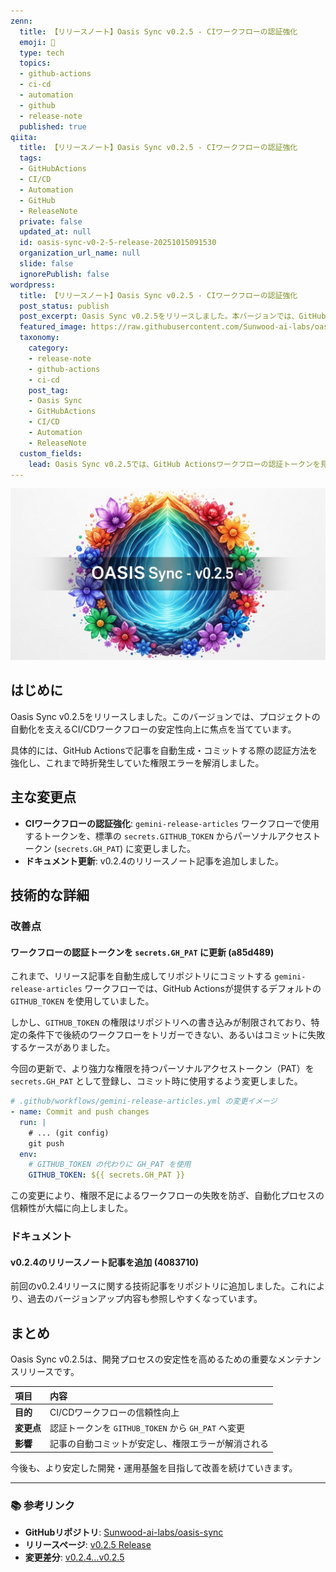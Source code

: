 ```yaml
---
zenn:
  title: 【リリースノート】Oasis Sync v0.2.5 - CIワークフローの認証強化
  emoji: 🔑
  type: tech
  topics:
  - github-actions
  - ci-cd
  - automation
  - github
  - release-note
  published: true
qiita:
  title: 【リリースノート】Oasis Sync v0.2.5 - CIワークフローの認証強化
  tags:
  - GitHubActions
  - CI/CD
  - Automation
  - GitHub
  - ReleaseNote
  private: false
  updated_at: null
  id: oasis-sync-v0-2-5-release-20251015091530
  organization_url_name: null
  slide: false
  ignorePublish: false
wordpress:
  title: 【リリースノート】Oasis Sync v0.2.5 - CIワークフローの認証強化
  post_status: publish
  post_excerpt: Oasis Sync v0.2.5をリリースしました。本バージョンでは、GitHub ActionsのCIワークフローにおける認証方法を改善し、より安定した自動コミットを実現しています。
  featured_image: https://raw.githubusercontent.com/Sunwood-ai-labs/oasis-sync/main/generated-images/release-v0.2.5-20251015_084354/imagen-4-ultra_2025-10-15T08-44-52-118Z_A_mesmerizing_and_vivid_digital_painting_featuring_1.png
  taxonomy:
    category:
    - release-note
    - github-actions
    - ci-cd
    post_tag:
    - Oasis Sync
    - GitHubActions
    - CI/CD
    - Automation
    - ReleaseNote
  custom_fields:
    lead: Oasis Sync v0.2.5では、GitHub Actionsワークフローの認証トークンを見直し、自動化プロセスの信頼性を向上させました。この記事では、変更の技術的な背景と内容を詳しく解説します。
---
```


![imagen-4-ultra_2025-10-15T08-44-52-118Z_A_mesmerizing_and_vivid_digital_painting_featuring_1.png](https://raw.githubusercontent.com/Sunwood-ai-labs/oasis-sync/main/generated-images/release-v0.2.5-20251015_084354/imagen-4-ultra_2025-10-15T08-44-52-118Z_A_mesmerizing_and_vivid_digital_painting_featuring_1.png)

## はじめに

Oasis Sync v0.2.5をリリースしました。このバージョンでは、プロジェクトの自動化を支えるCI/CDワークフローの安定性向上に焦点を当てています。

具体的には、GitHub Actionsで記事を自動生成・コミットする際の認証方法を強化し、これまで時折発生していた権限エラーを解消しました。

## 主な変更点

- **CIワークフローの認証強化**: `gemini-release-articles` ワークフローで使用するトークンを、標準の `secrets.GITHUB_TOKEN` からパーソナルアクセストークン (`secrets.GH_PAT`) に変更しました。
- **ドキュメント更新**: v0.2.4のリリースノート記事を追加しました。

## 技術的な詳細

### 改善点

#### ワークフローの認証トークンを `secrets.GH_PAT` に更新 (a85d489)

これまで、リリース記事を自動生成してリポジトリにコミットする `gemini-release-articles` ワークフローでは、GitHub Actionsが提供するデフォルトの `GITHUB_TOKEN` を使用していました。

しかし、`GITHUB_TOKEN` の権限はリポジトリへの書き込みが制限されており、特定の条件下で後続のワークフローをトリガーできない、あるいはコミットに失敗するケースがありました。

今回の更新で、より強力な権限を持つパーソナルアクセストークン（PAT）を `secrets.GH_PAT` として登録し、コミット時に使用するよう変更しました。

```yaml
# .github/workflows/gemini-release-articles.yml の変更イメージ
- name: Commit and push changes
  run: |
    # ... (git config)
    git push
  env:
    # GITHUB_TOKEN の代わりに GH_PAT を使用
    GITHUB_TOKEN: ${{ secrets.GH_PAT }}
```

この変更により、権限不足によるワークフローの失敗を防ぎ、自動化プロセスの信頼性が大幅に向上しました。

### ドキュメント

#### v0.2.4のリリースノート記事を追加 (4083710)

前回のv0.2.4リリースに関する技術記事をリポジトリに追加しました。これにより、過去のバージョンアップ内容も参照しやすくなっています。

## まとめ

Oasis Sync v0.2.5は、開発プロセスの安定性を高めるための重要なメンテナンスリリースです。

| 項目 | 内容 |
|:---|:---|
| **目的** | CI/CDワークフローの信頼性向上 |
| **変更点** | 認証トークンを `GITHUB_TOKEN` から `GH_PAT` へ変更 |
| **影響** | 記事の自動コミットが安定し、権限エラーが解消される |

今後も、より安定した開発・運用基盤を目指して改善を続けていきます。

---

### 📚 参考リンク

- **GitHubリポジトリ**: [Sunwood-ai-labs/oasis-sync](https://github.com/Sunwood-ai-labs/oasis-sync)
- **リリースページ**: [v0.2.5 Release](https://github.com/Sunwood-ai-labs/oasis-sync/releases/tag/v0.2.5)
- **変更差分**: [v0.2.4...v0.2.5](https://github.com/Sunwood-ai-labs/oasis-sync/compare/v0.2.4...v0.2.5)
